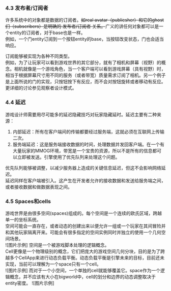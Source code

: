 ### 4.3 发布者/订阅者
  许多系统中的对象都是数据的订阅者。~~如real avatar（publicsher）和它的ghost们（subscribers）是明确的 发布者/订阅者 关系。~~广义的讲任何对象都可以是一个entity的订阅者，对于base也是一样。  
  例如，一个门entity订阅到一个按钮entity的base，当按钮改变状态，门也会适当响应。  

  订阅能够被实现为各种不同类型。  
  例如，为了让玩家可以看到游戏世界的其它部分，就有了相机和屏幕（视野）的概念。相机就像是一个游戏角色，当一个客户端可以看到游戏屏幕（具有视野）时，相当于根据屏幕尺寸用不同的服务（或者带宽）质量需求订阅了相机。另一个例子是上面所说的门的实现，只按钮按下有反应，而不会对按钮旋转或者移动有反应。
  更详细的讨论参见观察者设计模式。

### 4.4 延迟
  游戏设计师需要用尽可能多的延迟隐藏技巧对玩家隐藏延时。延迟主要有二种来源：  

  1. 内部延迟：所有在客户端间的传输都要经过服务端，这就必须在互联网上传输二次。
  2. 服务端延迟：这是服务端接收数据的时间，处理数据并发回客户端。在一个有大量玩家的MMOG环境，带宽是一个宝贵的资源，所以不是所有的信息都可以立即被发送。引擎使用了优先队列来处理这个问题。

  优先队列能够被调整，以减少服务器上造成的关键信息延迟，但这不会影响网络延迟。  
  延迟同样在客户端被引入。这产生在开发者允许的接收数据和发送给服务端之间，或者接收数据和做数据表现之间。

### 4.5 Spaces和cells
  游戏世界是由很多空间(spaces)组成的。每个空间是一个连续的欧氏区域，跨越单一的坐标系统。  
  空间可能会一直存在，或者动态的创建出来以便允许一组或一个玩家在其间冒险并和其他玩家隔离开来。可能会有很多指定的空间实例同时并独立的使用一个几何空间场景。  
  ![图片示例]
  空间是一个被游戏脚本处理的逻辑概念。  
  Cell更像是一个物理级别的概念，它们把庞大的游戏空间几何分块，目的是为了跨越多个CellApp来进行动态负载平衡。动态负载平衡是引擎未来的目标，目前还未实现，当前可以理解为一个space只有一个cell。  
  ![图片示例]
  而对于一个小空间，一个单独的cell就能够覆盖它。space作为一个逻辑概念，并不应该有大小在bigworld中，cell的划分和边界的动态调整取决于entity密度。
  ![图片示例]